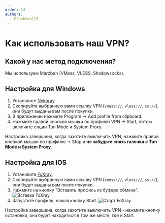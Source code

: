 ```yaml
---
order: 14
authors:
  - FlashYan123
---
```


# Как использовать наш VPN?

## Какой у нас метод подключения?

Мы используем Marzban (VMess, VLESS, Shadowsocks).

## Настройка для Windows

1. Установите [Nekoray](https://github.com/MatsuriDayo/nekoray/releases).
2. Скопируйте выбранную вами ссылку VPN (`vmess://`, `vless://`, `ss://`), они будут выданы вам после покупки.
3. В приложении нажмите Program -> Add profile from clipboard.
4. Нажмите правой кнопкой мышки по профилю VPN -> Start, потом включите опции Tun Mode и System Proxy.

Настройка завершена, когда захотите выключить VPN, нажмите правой кнопкой мышки по профилю -> Stop и **не забудьте снять галочки с Tun Mode и System Proxy**.

## Настройка для IOS

1. Установите [FoXray](https://apps.apple.com/us/app/foxray/id6448898396).
2. Скопируйте выбранную вами ссылку VPN (`vmess://`, `vless://`, `ss://`), они будут выданы вам после покупки.
3. Нажмите на кнопку "Вставить профиль из буфера обмена".
![Вставка FoXray](/host/vpn/foxrayclip.jpg)
4. Запустите профиль, нажав кнопку Start.
![Старт FoXray](/host/vpn/foxraystart.jpg)

Настройка завершена, когда захотите выключить VPN - нажмите кнопку остановки, она будет находиться в том же месте, где и Start.
